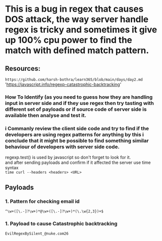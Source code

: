 # This is a bug in regex that causes DOS attack, the way server handle regex is tricky and sometimes it give up 100% cpu power to find the match with defined match pattern.

## Resources: 
`https://github.com/harsh-bothra/learn365/blob/main/days/day2.md`
'https://javascript.info/regexp-catastrophic-backtracking'

### How To Identify (as you need to guess how they are handling input in server side and if they use regex then try tasting with different set of payloads or if source code of server side is available then analyse and test it.
### i Commanly review the client side code and try to find if the developers are using regex patterns for anything by this i conclude that it might be possible to find something similar behaviour of developers with server side code.
regexp.test() is used by javascript so don't forget to look for it.<br>and after sending payloads and confirm if it affected the server use time syntax
<br>`time curl --headers <headers> <URL>`

## Payloads

### 1. Pattern for checking email id
`^\w+([\.-]?\w+)*@\w+([\.-]?\w+)*(\.\w{2,3})+$`
### 1. Payload to cause Catastrophic backtracking
`EvilRegexBySilent_@nuke.com26`

